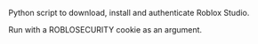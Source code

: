 Python script to download, install and authenticate Roblox Studio.

Run with a ROBLOSECURITY cookie as an argument.
